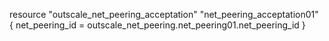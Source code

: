resource "outscale_net_peering_acceptation" "net_peering_acceptation01" {
  net_peering_id = outscale_net_peering.net_peering01.net_peering_id
}